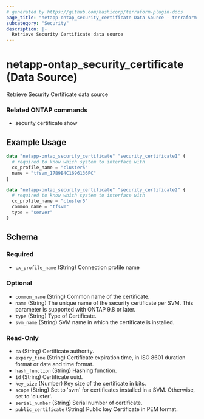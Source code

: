 ```yaml
---
# generated by https://github.com/hashicorp/terraform-plugin-docs
page_title: "netapp-ontap_security_certificate Data Source - terraform-provider-netapp-ontap"
subcategory: "Security"
description: |-
  Retrieve Security Certificate data source
---
```


# netapp-ontap_security_certificate (Data Source)

Retrieve Security Certificate data source

### Related ONTAP commands
* security certificate show

## Example Usage

```terraform
data "netapp-ontap_security_certificate" "security_certificate1" {
  # required to know which system to interface with
  cx_profile_name = "cluster5"
  name = "tfsvm_17B9B4C1696136FC"
}

data "netapp-ontap_security_certificate" "security_certificate2" {
  # required to know which system to interface with
  cx_profile_name = "cluster5"
  common_name = "tfsvm"
  type = "server"
}
```

<!-- schema generated by tfplugindocs -->
## Schema

### Required

- `cx_profile_name` (String) Connection profile name

### Optional

- `common_name` (String) Common name of the certificate.
- `name` (String) The unique name of the security certificate per SVM. This parameter is supported with ONTAP 9.8 or later.
- `type` (String) Type of Certificate.
- `svm_name` (String) SVM name in which the certificate is installed.

### Read-Only

- `ca` (String) Certificate authority.
- `expiry_time` (String) Certificate expiration time, in ISO 8601 duration format or date and time format.
- `hash_function` (String) Hashing function.
- `id` (String) Certificate uuid.
- `key_size` (Number) Key size of the certificate in bits.
- `scope` (String) Set to 'svm' for certificates installed in a SVM. Otherwise, set to 'cluster'.
- `serial_number` (String) Serial number of certificate.
- `public_certificate` (String) Public key Certificate in PEM format.
